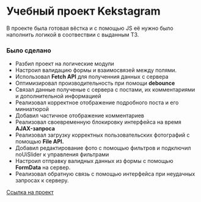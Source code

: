 <h1>Учебный проект Kekstagram</h1>
<p>В проекте была готовая вёстка и с помощью JS её нужно было наполнить логикой в соотвествии с выданным ТЗ.</p>
<h3>Было сделано</h3>
<ul>
<li>Разбил проект на логические модули</li>
<li>Настроил валидацию формы и взаимосвязей между полями.</li>
<li>Использовал <b>Fetch API</b> для полученния данных с сервера</li>
<li>Оптимизировал производительность при помощи <b>debounce</b></li>
<li>Связал данные полученые с сервера с постами, их комментариями и дополнительной информацией</li>
<li>Реализовал корректное отображение подробного поста и его миниатюрой</li>
<li>Добавил частичное отображение комментариев</li>
<li>Реализовал своевременную блокировку интерфейса на время <b>AJAX-запроса</b></li>
<li>Реализовал загрузку корректных пользовательских фотографий с помощью <b>File API.</b></li>
<li>Добавил редактирование фото с помощью фильтров и подключил noUiSlider к управления фильтрами</li>
<li>Настроил отправку валидных данных из формы с помощью <b>FormData</b> на сервер.</li>
<li>Реализовал обратную связь с помощью интерфейса при неудачных запросах к серверу.</li>
</ul>

<a href="https://andy-rosa.github.io/kekstagram/">Ссылка на проект</a>

